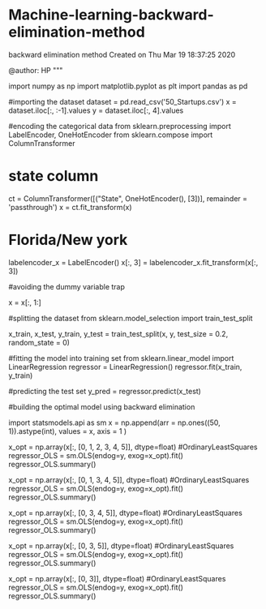 # Machine-learning-backward-elimination-method
backward elimination method
Created on Thu Mar 19 18:37:25 2020

@author: HP
"""

import numpy as np
import matplotlib.pyplot as plt
import pandas as pd

#importing the dataset
dataset = pd.read_csv('50_Startups.csv')
x = dataset.iloc[:, :-1].values
y = dataset.iloc[:, 4].values

#encoding the categorical data
from sklearn.preprocessing import LabelEncoder, OneHotEncoder
from sklearn.compose import ColumnTransformer

# state column
ct = ColumnTransformer([("State", OneHotEncoder(), [3])], remainder = 'passthrough')
x = ct.fit_transform(x)

# Florida/New york
labelencoder_x = LabelEncoder()
x[:, 3] = labelencoder_x.fit_transform(x[:, 3])

#avoiding the dummy variable trap

x = x[:, 1:]

#splitting the dataset
from sklearn.model_selection import train_test_split

x_train, x_test, y_train, y_test = train_test_split(x, y, test_size = 0.2, random_state = 0)

#fitting the model into training set
from sklearn.linear_model import LinearRegression
regressor = LinearRegression()
regressor.fit(x_train, y_train)

#predicting the test set
y_pred = regressor.predict(x_test)


#building the optimal model using backward elimination

import statsmodels.api as sm
x = np.append(arr = np.ones((50, 1)).astype(int), values = x, axis = 1 )

x_opt = np.array(x[:, [0, 1, 2, 3, 4, 5]], dtype=float)
#OrdinaryLeastSquares
regressor_OLS = sm.OLS(endog=y, exog=x_opt).fit()
regressor_OLS.summary()

x_opt = np.array(x[:, [0, 1, 3, 4, 5]], dtype=float)
#OrdinaryLeastSquares
regressor_OLS = sm.OLS(endog=y, exog=x_opt).fit()
regressor_OLS.summary()

x_opt = np.array(x[:, [0, 3, 4, 5]], dtype=float)
#OrdinaryLeastSquares
regressor_OLS = sm.OLS(endog=y, exog=x_opt).fit()
regressor_OLS.summary()


x_opt = np.array(x[:, [0, 3, 5]], dtype=float)
#OrdinaryLeastSquares
regressor_OLS = sm.OLS(endog=y, exog=x_opt).fit()
regressor_OLS.summary()


x_opt = np.array(x[:, [0, 3]], dtype=float)
#OrdinaryLeastSquares
regressor_OLS = sm.OLS(endog=y, exog=x_opt).fit()
regressor_OLS.summary()

